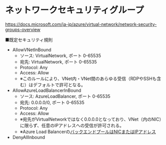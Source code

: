 # ネットワークセキュリティグループ

https://docs.microsoft.com/ja-jp/azure/virtual-network/network-security-groups-overview

■既定セキュリティ規則

- AllowVNetInBound
  - ソース: VirtualNetwork, ポート 0-65535
  - 宛先: VirtualNetwork, ポート 0-65535
  - Protocol: Any
  - Access: Allow
  - ※このルールにより、VNet内・VNet間のあらゆる受信（RDPやSSHも含む）はデフォルトで許可となる。
- AllowAzureLoadBalancerInBound
  - ソース: AzureLoadBalancer, ポート 0-65535
  - 宛先: 0.0.0.0/0, ポート 0-65535
  - Protocol: Any
  - Access: Allow
  - ※宛先がVirtualNetworkではなく0.0.0.0となっており、VNet（内のNIC）に限らず、任意のIPアドレスへの受信が許可される。
  - ※Azure Load Balancerの[バックエンドプールはNICまたはIPアドレス](https://docs.microsoft.com/ja-jp/azure/load-balancer/components#backend-pool)
- DenyAllInbound
